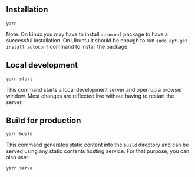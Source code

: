 
## Installation

```script
yarn
```

Note. On Linux you may have to install `autoconf` package to have a successful
installation. On Ubuntu it should be enough to run
`sudo apt-get install autoconf` command to install the package.

## Local development

```script
yarn start
```

This command starts a local development server and open up a browser window.
Most changes are reflected live without having to restart the server.

## Build for production

```script
yarn build
```

This command generates static content into the `build` directory and can be
served using any static contents hosting service. For that purpose, you can also
use:

```script
yarn serve
```
